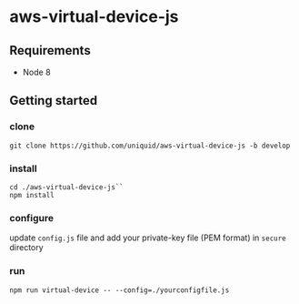 # aws-virtual-device-js 

## Requirements  
- Node 8  

## Getting started
### clone
`git clone https://github.com/uniquid/aws-virtual-device-js -b develop`

### install
```
cd ./aws-virtual-device-js``
npm install
```

### configure
update `config.js` file and add your private-key file (PEM format) in `secure` directory

### run
`npm run virtual-device -- --config=./yourconfigfile.js`
